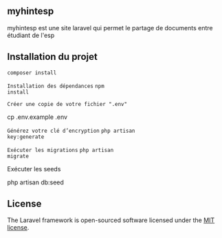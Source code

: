 ## myhintesp
myhintesp est une site laravel qui permet le partage de documents entre étudiant de l'esp 

<h2> Installation du projet</h2>
<code>composer install</code>

<code>Installation des dépendances</code>
<code>npm install</code>

<code>Créer une copie de votre fichier ".env"</code>
<p>cp .env.example .env</p>

<code>Générez votre clé d’encryption</code>
<code>php artisan key:generate</code>

<code>Exécuter les migrations</code>
<code>php artisan migrate</code>

<p>Exécuter les seeds</p>
<p>php artisan db:seed</p>



## License

The Laravel framework is open-sourced software licensed under the [MIT license](https://opensource.org/licenses/MIT).
